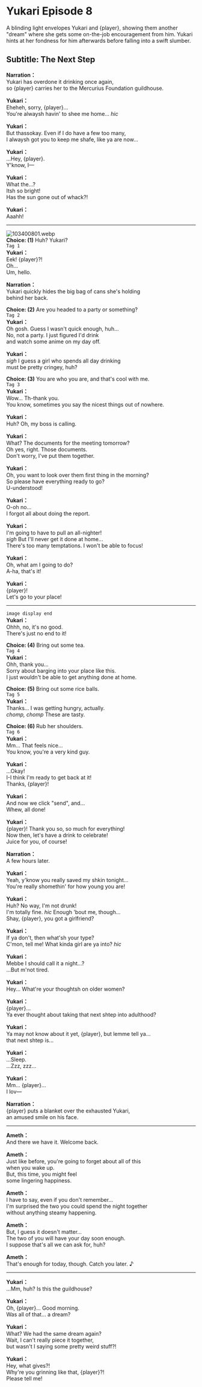 # Yukari Episode 8
A blinding light envelopes Yukari and {player}, showing them another \"dream\" where she gets some on-the-job encouragement from him. Yukari hints at her fondness for him afterwards before falling into a swift slumber.
  
## Subtitle: The Next Step
  
**Narration：**  
Yukari has overdone it drinking once again,  
so {player} carries her to the Mercurius Foundation guildhouse.  
  
**Yukari：**  
Eheheh, sorry, {player}...  
You're alwaysh havin' to shee me home... *hic*  
  
**Yukari：**  
But thassokay. Even if I do have a few too many,  
I alwaysh got you to keep me shafe, like ya are now...  
  
**Yukari：**  
...Hey, {player}.  
Y'know, I—  
  
**Yukari：**  
What the...?  
Itsh so bright!  
Has the sun gone out of whack?!  
  
**Yukari：**  
Aaahh!  
  

---  
  
![103400801.webp](https://redive.estertion.win/card/story/103400801.webp)  
**Choice: (1)**  Huh? Yukari?  
`Tag 1`  
**Yukari：**  
Eek! {player}?!  
Oh...  
Um, hello.  
  
**Narration：**  
Yukari quickly hides the big bag of cans she's holding  
behind her back.  
  
**Choice: (2)**  Are you headed to a party or something?  
`Tag 2`  
**Yukari：**  
Oh gosh. Guess I wasn't quick enough, huh...  
No, not a party. I just figured I'd drink  
and watch some anime on my day off.  
  
**Yukari：**  
*sigh* I guess a girl who spends all day drinking  
must be pretty cringey, huh?  
  
**Choice: (3)**  You are who you are, and that's cool with me.  
`Tag 3`  
**Yukari：**  
Wow... Th-thank you.  
You know, sometimes you say the nicest things out of nowhere.  
  
**Yukari：**  
Huh? Oh, my boss is calling.  
  
**Yukari：**  
What? The documents for the meeting tomorrow?  
Oh yes, right. Those documents.  
Don't worry, I've put them together.  
  
**Yukari：**  
Oh, you want to look over them first thing in the morning?  
So please have everything ready to go?  
U-understood!  
  
**Yukari：**  
O-oh no...  
I forgot all about doing the report.  
  
**Yukari：**  
I'm going to have to pull an all-nighter!  
*sigh* But I'll never get it done at home...  
There's too many temptations. I won't be able to focus!  
  
**Yukari：**  
Oh, what am I going to do?  
A-ha, that's it!  
  
**Yukari：**  
{player}!  
Let's go to your place!  
  

---  
  
`image display end`  
**Yukari：**  
Ohhh, no, it's no good.  
There's just no end to it!  
  
**Choice: (4)**  Bring out some tea.  
`Tag 4`  
**Yukari：**  
Ohh, thank you...  
Sorry about barging into your place like this.  
I just wouldn't be able to get anything done at home.  
  
**Choice: (5)**  Bring out some rice balls.  
`Tag 5`  
**Yukari：**  
Thanks... I was getting hungry, actually.  
*chomp, chomp* These are tasty.  
  
**Choice: (6)**  Rub her shoulders.  
`Tag 6`  
**Yukari：**  
Mm... That feels nice...  
You know, you're a very kind guy.  
  
**Yukari：**  
...Okay!  
I-I think I'm ready to get back at it!  
Thanks, {player}!  
  
**Yukari：**  
And now we click \"send\", and...  
Whew, all done!  
  
**Yukari：**  
{player}! Thank you so, so much for everything!  
Now then, let's have a drink to celebrate!  
Juice for you, of course!  
  
**Narration：**  
A few hours later.  
  
**Yukari：**  
Yeah, y'know you really saved my shkin tonight...  
You're really shomethin' for how young you are!  
  
**Yukari：**  
Huh? No way, I'm not drunk!  
I'm totally fine. *hic* Enough 'bout me, though...  
Shay, {player}, you got a girlfriend?  
  
**Yukari：**  
If ya don't, then what'sh your type?  
C'mon, tell me! What kinda girl are ya into? *hic*  
  
**Yukari：**  
Mebbe I should call it a night...?  
...But m'not tired.  
  
**Yukari：**  
Hey... What're your thoughtsh on older women?  
  
**Yukari：**  
{player}...  
Ya ever thought about taking that next shtep into adulthood?  
  
**Yukari：**  
Ya may not know about it yet, {player}, but lemme tell ya...  
that next shtep is...  
  
  
**Yukari：**  
...Sleep.  
...Zzz, zzz...  
  
**Yukari：**  
Mm... {player}...  
I lov—  
  
**Narration：**  
{player} puts a blanket over the exhausted Yukari,  
an amused smile on his face.  
  

---  
  
**Ameth：**  
And there we have it. Welcome back.  
  
**Ameth：**  
Just like before, you're going to forget about all of this  
when you wake up.  
But, this time, you might feel  
some lingering happiness.  
  
**Ameth：**  
I have to say, even if you don't remember...  
I'm surprised the two you could spend the night together  
without anything steamy happening.  
  
**Ameth：**  
But, I guess it doesn't matter...  
The two of you will have your day soon enough.  
I suppose that's all we can ask for, huh?  
  
**Ameth：**  
That's enough for today, though. Catch you later. ♪  
  

---  
  
**Yukari：**  
...Mm, huh? Is this the guildhouse?  
  
**Yukari：**  
Oh, {player}... Good morning.  
Was all of that... a dream?  
  
**Yukari：**  
What? We had the same dream again?  
Wait, I can't really piece it together,  
but wasn't I saying some pretty weird stuff?!  
  
**Yukari：**  
Hey, what gives?!  
Why're you grinning like that, {player}?!  
Please tell me!  
